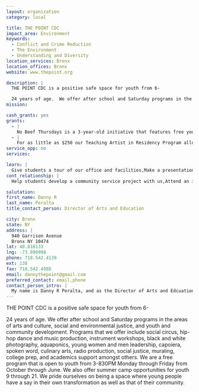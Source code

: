 ```yaml
---
layout: organization
category: local

title: THE POINT CDC
impact_area: Environment
keywords: 
  - Conflict and Crime Reduction
  - The Environment
  - Understanding and Diversity
location_services: Bronx
location_offices: Bronx
website: www.thepoint.org

description: |
  THE POINT CDC is a positive safe space for youth from 6-

  24 years of age.  We offer after school and Saturday programs in the areas of arts and culture, social and environmental justice, and youth and community development.  Programs that we offer include social circus, hip-hop dance and music production, instrument workshops, black and white photography, aquaponics, young women and men leadership, capoiera, spoken word, culinary arts, radio production, social justice, muraling, college prep, and academics support amongst others.  We are a free program that is open to youth from 3-830PM Monday through Friday from October through June.  We also offer summer camp opportunities for youth 9 through 21.  We pride ourselves on being a space where young people have a say in their own transformation as well as that of their community.
mission: 

cash_grants: yes
grants: 
  - |
    No Beef Thursdays is a 3-year-old initiative that features free youth programming and a healthy meal for youth from 11-21 years of age.  This highly collaborative evening features POINT programming in poetry alongside Urban Word NYC, academic tutoring with New York Cares, social circus programming with Cirque du Monde (Cirque du Soleil youth program), in-house music production in our Music Studio, and a community meal alongside Bascom Catering and the  Parsons School of Design that feeds well over 75 young people per week.  This evening was created to provide a safe space for young people to interact positively through the arts and academics, as well as as through sitting down for a larger community meal.  No Beef Thursdays encourages youth to come as they are and opens opportunities for them to join other year round initiatives at our site.  Any amount of funding will go directly to purchasing food.
  - |
    For as little as $250 our Teaching Artist in Residency Program allows THE POINT the opportunity to pay an artist and obtain supplies in the area of visual arts, drama, poetry, music, etc. to teach a two-week intensive workshop to youth in our after school program (ages 6-13).
service_opp: no
services: 

learn: |
  Give students a tour of our office and facilities,Make a presentation about our organization,Speak over the phone about our work
cont_relationship: |
  Help students develop a community service project with us,Attend an in-school Check Award Assembly if we receive a grant,Help students tell local newspapers and media about their grant and/or project with us,Educate the school by leading a workshop,Collect pennies during the Penny Harvest next fall

salutation: 
first_name: Danny R
last_name: Peralta
title_contact_person: Director of Arts and Education

city: Bronx
state: NY
address: |
  940 Garrison Avenue  
  Bronx NY 10474
lat: 40.818133
lng: -73.890998
phone: 718.542.4139
ext: 138
fax: 718.542.4988
email: dannythepoint@gmail.com
preferred_contact: email,phone
contact_person_intro: |
  My name is Danny R Peralta, and as the Director of Arts and Edcuation, it is my duty to provide programming opportunities for up to 500 students a year in over 25 different projects.  Being born in the Bronx, I know firsthand the importance of having positive spaces for youth to grow up in.  I too am a product of THE POINT as I joined the black and white photography program in 2003 and have since been featured in magazines and exhibits.  I know how magical and unique THE POINT is in changing peoples perceptions of the South Bronx.
---
```

THE POINT CDC is a positive safe space for youth from 6-

24 years of age.  We offer after school and Saturday programs in the areas of arts and culture, social and environmental justice, and youth and community development.  Programs that we offer include social circus, hip-hop dance and music production, instrument workshops, black and white photography, aquaponics, young women and men leadership, capoiera, spoken word, culinary arts, radio production, social justice, muraling, college prep, and academics support amongst others.  We are a free program that is open to youth from 3-830PM Monday through Friday from October through June.  We also offer summer camp opportunities for youth 9 through 21.  We pride ourselves on being a space where young people have a say in their own transformation as well as that of their community.